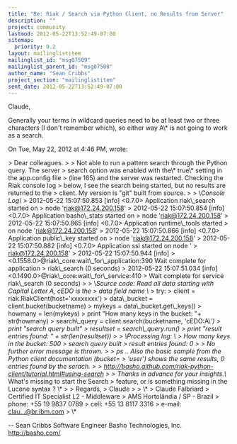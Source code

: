 ```yaml
---
title: "Re: Riak / Search via Python Client, no Results from Server"
description: ""
project: community
lastmod: 2012-05-22T13:52:49-07:00
sitemap:
  priority: 0.2
layout: mailinglistitem
mailinglist_id: "msg07509"
mailinglist_parent_id: "msg07508"
author_name: "Sean Cribbs"
project_section: "mailinglistitem"
sent_date: 2012-05-22T13:52:49-07:00
---
```



Claude,

Generally your terms in wildcard queries need to be at least two or three
characters (I don't remember which), so either way A\\* is not going to work
as a search.

On Tue, May 22, 2012 at 4:46 PM,  wrote:

&gt; Dear colleagues.
&gt;
&gt; Not able to run a pattern search through the Python query. The server
&gt; search option was enabled with the\\* true\\* setting in the app.config file
&gt; (line 165) and the server was restarted. Checking the Riak console log
&gt; below, I see the search being started, but no results are returned to the
&gt; client. My version is "git" built from source.
&gt;
&gt; \\*Console Log\\*
&gt; 2012-05-22 15:07:50.853 [info] &lt;0.7.0&gt; Application riak\\_search started on
&gt; node 'riak@172.24.200.158'
&gt; 2012-05-22 15:07:50.854 [info] &lt;0.7.0&gt; Application basho\\_stats started on
&gt; node 'riak@172.24.200.158'
&gt; 2012-05-22 15:07:50.865 [info] &lt;0.7.0&gt; Application runtime\\_tools started
&gt; on node 'riak@172.24.200.158'
&gt; 2012-05-22 15:07:50.866 [info] &lt;0.7.0&gt; Application public\\_key started on
&gt; node 'riak@172.24.200.158'
&gt; 2012-05-22 15:07:50.882 [info] &lt;0.7.0&gt; Application ssl started on node '
&gt; riak@172.24.200.158'
&gt; 2012-05-22 15:07:50.944 [info]
&gt; &lt;0.1558.0&gt;@riak\\_core:wait\\_for\\_application:390 Wait complete for application
&gt; riak\\_search (0 seconds)
&gt; 2012-05-22 15:07:51.034 [info] &lt;0.1490.0&gt;@riak\\_core:wait\\_for\\_service:410
&gt; Wait complete for service riak\\_search (0 seconds)
&gt;
&gt; \\*Source code: Read all data starting with Capital Letter A, cEDO is the
&gt; data field name \\*
&gt; try:
&gt; client = riak.RiakClient(host='xxxxxxxx')
&gt; data\\_bucket = client.bucket(bucketname)
&gt; mykeys = data\\_bucket.get\\_keys()
&gt; howmany = len(mykeys)
&gt; print "How many keys in the bucket: "+ str(howmany)
&gt; search\\_query = client.search(bucketname, 'cEDO:A\\*')
&gt; print "search query built"
&gt; resultset = search\\_query.run()
&gt; print "result entries found: " + str(len(resultset))
&gt;
&gt; \\*Processing log: \\*
&gt; How many keys in the bucket: 500
&gt; search query built
&gt; result entries found: 0
&gt;
&gt; No further error message is thrown.
&gt;
&gt; ps .. Also the basic sample from the Python client documentation (bucket=
&gt; 'user') shows the same results, 0 entries found by the serach.
&gt;
&gt; http://basho.github.com/riak-python-client/tutorial.html#using-search
&gt;
&gt; Thanks in advance for your insights.\\* What's missing to start the Search
&gt; feature, or is something missing in the Lucene syntax ? \\*
&gt;
&gt; Regards,
&gt; Claude
&gt;
&gt; \\*
&gt; Claude Falbriard
&gt; Certified IT Specialist L2 - Middleware
&gt; AMS Hortolândia / SP - Brazil
&gt; phone: +55 19 9837 0789
&gt; cell: +55 13 8117 3316
&gt; e-mail: clau...@br.ibm.com
&gt; \\*

-- 
Sean Cribbs 
Software Engineer
Basho Technologies, Inc.
http://basho.com/
